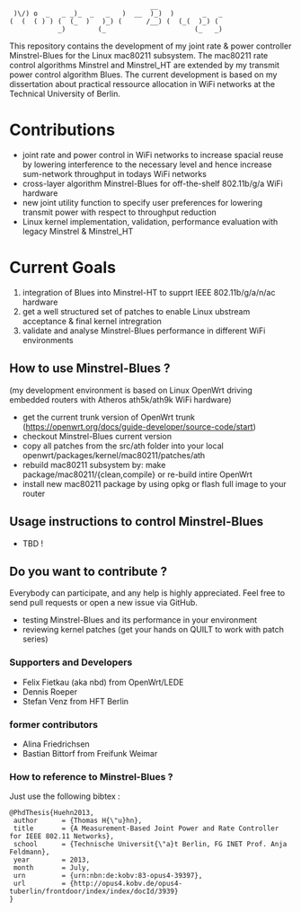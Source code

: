 ```
                                   __                 
 )\/) o  _   _ _)_  _   _   )  __  )_)  )       _   _ 
(  (  ( ) ) (  (_  )   )_) (      /__) (  (_(  )_) (  
            _)        (_                      (_   _) 
```

This repository contains the development of my joint rate &amp; power controller Minstrel-Blues 
for the Linux mac80211 subsystem. The mac80211 rate control algorithms Minstrel and Minstrel_HT are 
extended by my transmit power control algorithm Blues. The current development is based on my dissertation 
about practical ressource allocation in WiFi networks at the Technical University of Berlin.

# Contributions
- joint rate and power control in WiFi networks to increase spacial reuse by lowering interference to the necessary level and hence increase sum-network throughput in todays WiFi networks
- cross-layer algorithm Minstrel-Blues for off-the-shelf 802.11b/g/a WiFi hardware
- new joint utility function to specify user preferences for lowering transmit power with respect to throughput reduction
- Linux kernel implementation, validation, performance evaluation with legacy Minstrel & Minstrel_HT

# Current Goals
1. integration of Blues into Minstrel-HT to supprt IEEE 802.11b/g/a/n/ac hardware
2. get a well structured set of patches to enable Linux ubstream acceptance & final kernel intregration
3. validate and analyse Minstrel-Blues performance in different WiFi environments

## How to use Minstrel-Blues ?
(my development environment is based on Linux OpenWrt driving embedded routers with Atheros ath5k/ath9k WiFi hardware)
- get the current trunk version of OpenWrt trunk (https://openwrt.org/docs/guide-developer/source-code/start)
- checkout Minstrel-Blues current version
- copy all patches from the src/ath folder into your local openwrt/packages/kernel/mac80211/patches/ath
- rebuild mac80211 subsystem by: make package/mac80211/{clean,compile} or re-build intire OpenWrt
- install new mac80211 package by using opkg or flash full image to your router

## Usage instructions to control Minstrel-Blues
- TBD !

## Do you want to contribute ?
Everybody can participate, and any help is highly appreciated.
Feel free to send pull requests or open a new issue via GitHub.
- testing Minstrel-Blues and its performance in your environment
- reviewing kernel patches (get your hands on QUILT to work with patch series)

### Supporters and Developers
- Felix Fietkau (aka nbd) from OpenWrt/LEDE
- Dennis Roeper
- Stefan Venz from HFT Berlin

### former contributors
- Alina Friedrichsen
- Bastian Bittorf from Freifunk Weimar

### How to reference to  Minstrel-Blues ?
Just use the following bibtex :
```
@PhdThesis{Huehn2013,
 author      = {Thomas H{\"u}hn},
 title       = {A Measurement-Based Joint Power and Rate Controller for IEEE 802.11 Networks},
 school      = {Technische Universit{\"a}t Berlin, FG INET Prof. Anja Feldmann},
 year        = 2013,
 month       = July,
 urn         = {urn:nbn:de:kobv:83-opus4-39397},
 url         = {http://opus4.kobv.de/opus4-tuberlin/frontdoor/index/index/docId/3939}
}
```
